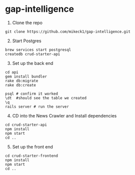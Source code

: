 # gap-intelligence

1. Clone the repo


```
git clone https://github.com/mikeck1/gap-intelligence.git
```
2. Start Postgres
```
brew services start postgresql
createdb crud-starter-api
```
3. Set up the back end
```
cd api
gem install bundler
rake db:migrate
rake db:create

psql # confirm it worked
\dt  #should see the table we created
\q
rails server # run the server
```
4. CD into the News Crawler and Install dependencies
```
cd crud-starter-api 
npm install
npm start
cd ..
```

5. Set up the front end

```
cd crud-starter-frontend
npm install
npm start
cd ..
```
